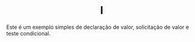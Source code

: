 <h1 align="center" font-weigth="bold">I</h1>
<p>Este é um exemplo simples de declaração de valor, solicitação de valor e teste condicional.</p>